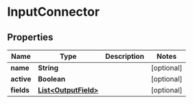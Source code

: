 

# InputConnector


## Properties

| Name | Type | Description | Notes |
|------------ | ------------- | ------------- | -------------|
|**name** | **String** |  |  [optional] |
|**active** | **Boolean** |  |  [optional] |
|**fields** | [**List&lt;OutputField&gt;**](OutputField.md) |  |  [optional] |



